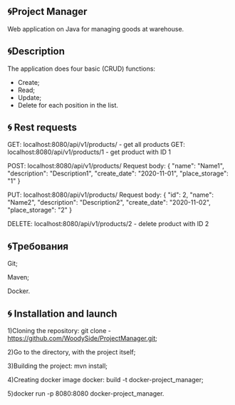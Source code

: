 :cyclone:Project Manager
-----------
Web application on Java for managing goods at warehouse.

:cyclone:Description
-----------
The application does four basic (CRUD) functions: 
- Create; 
- Read;
- Update; 
- Delete for each position in the list.

:cyclone: Rest requests
-----------
GET: localhost:8080/api/v1/products/ - get all products GET: localhost:8080/api/v1/products/1 - get product with ID 1

POST: localhost:8080/api/v1/products/ Request body: { "name": "Name1", "description": "Description1", "create_date": "2020-11-01", "place_storage": "1" }

PUT: localhost:8080/api/v1/products/ Request body: { "id": 2, "name": "Name2", "description": "Description2", "create_date": "2020-11-02", "place_storage": "2" }

DELETE: localhost:8080/api/v1/products/2 - delete product with ID 2

:cyclone:Требования
-----------
Git;

Maven;

Docker.

:cyclone: Installation and launch
-----------
1)Cloning the repository: git clone - https://github.com/WoodySide/ProjectManager.git;

2)Go to the  directory, with the project itself;

3)Building the project: mvn install;

4)Сreating docker image docker: build -t docker-project_manager;

5)docker run -p 8080:8080 docker-project_manager.

